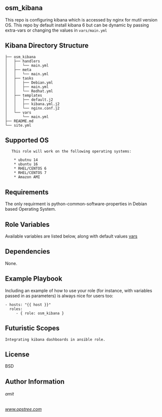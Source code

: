 osm_kibana
----------
This repo is configuring kibana which is accessed by nginx for mutil version OS. This repo by default install kibana 6 but can be dynamic by passing extra-vars or changing the values in ```vars/main.yml```

Kibana Directory Structure
--------------------------
```
├── osm_kibana
│   ├── handlers
│   │   └── main.yml
│   ├── meta
│   │   └── main.yml
│   ├── tasks
│   │   ├── Debian.yml
│   │   ├── main.yml
│   │   └── Redhat.yml
│   ├── templates
│   │   ├── default.j2
│   │   ├── kibana.yml.j2
│   │   └── nginx.conf.j2
│   └── vars
│       └── main.yml
├── README.md
└── site.yml
```

Supported OS
------------
```
   This role will work on the following operating systems:

    * ubutnu 14
    * ubuntu 16
    * RHEL/CENTOS 6
    * RHEL/CENTOS 7
    * Amazon AMI
```

Requirements
------------
The only requirment is python-common-software-properties in Debian based Operating System.

Role Variables
--------------

Available variables are listed below, along with default values [vars](https://gitlab.com/vishant.sharma/osm_kibana/blob/master/osm_kibana/vars/main.yml)


Dependencies
------------

None.

Example Playbook
----------------

Including an example of how to use your role (for instance, with variables passed in as parameters) is always nice for users too:

    - hosts: "{{ host }}"
      roles:
         - { role: osm_kibana }
         

Futuristic Scopes
-----------------
```
Integrating kibana dashboards in ansible role.
```
License
-------

BSD

Author Information
------------------
###### amit

###### www.opstree.com

